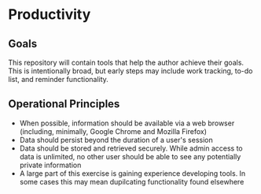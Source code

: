 # Productivity

## Goals
This repository will contain tools that help the author achieve their goals.  This is intentionally broad, but early steps may include work tracking, to-do list, and reminder functionality.

## Operational Principles
* When possible, information should be available via a web browser (including, minimally, Google Chrome and Mozilla Firefox)
* Data should persist beyond the duration of a user's session
* Data should be stored and retrieved securely.  While admin access to data is unlimited, no other user should be able to see any potentially private information
* A large part of this exercise is gaining experience developing tools.  In some cases this may mean dupilcating functionality found elsewhere
